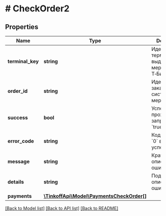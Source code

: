 # # CheckOrder2

## Properties

Name | Type | Description | Notes
------------ | ------------- | ------------- | -------------
**terminal_key** | **string** | Идентификатор терминала, выдается мерчанту в Т‑Бизнес. |
**order_id** | **string** | Идентификатор заказа в системе мерчанта. |
**success** | **bool** | Успешность прохождения запроса — &#x60;true&#x60;/&#x60;false&#x60;. |
**error_code** | **string** | Код ошибки. &#x60;0&#x60; в случае успеха. |
**message** | **string** | Краткое описание ошибки. | [optional]
**details** | **string** | Подробное описание ошибки. | [optional]
**payments** | [**\TinkoffApi\Model\PaymentsCheckOrder[]**](PaymentsCheckOrder.md) |  |

[[Back to Model list]](../../README.md#models) [[Back to API list]](../../README.md#endpoints) [[Back to README]](../../README.md)
